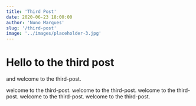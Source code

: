 ```yaml
---
title: 'Third Post'
date: 2020-06-23 18:00:00
author: 'Nuno Marques'
slug: '/third-post'
image: '../images/placeholder-3.jpg'
---
```


# Hello to the third post
and welcome to the third-post.

welcome to the third-post. welcome to the third-post. welcome to the third-post. welcome to the third-post. welcome to the third-post.